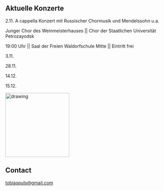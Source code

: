 ## Aktuelle Konzerte

2.11. A cappella Konzert mit Russischer Chormusik und Mendelssohn u.a.

<p>Junger Chor des Weinmeisterhauses || Chor der Staatlichen Universität Petrozayodsk</p>

<p>19:00 Uhr || Saal der Freien Waldorfschule Mitte || Eintritt frei </p>


3.11.

28.11.

14.12.

15.12.

<img src="https://tobiaspuls.github.io/images/50.jpg" alt="drawing" width="200"/>



## Contact

<a href="mailto:tobiaspuls@gmail.com">tobiaspuls@gmail.com</a>
